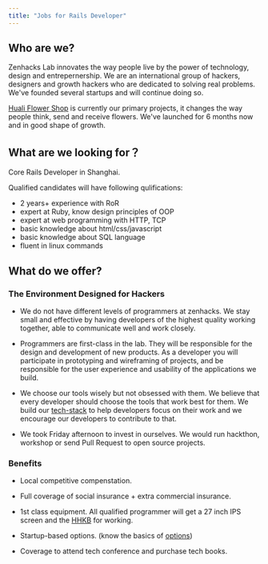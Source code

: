 ```yaml
---
title: "Jobs for Rails Developer"
---
```


## Who are we?
Zenhacks Lab innovates the way people live by the power of technology, design and entrepernership. We are an international group of hackers, designers and growth hackers who are dedicated to solving real problems. We've founded several startups and will continue doing so.

[Huali Flower Shop](http://hua.li) is currently our primary projects, it changes the way people think, send and receive flowers. We've launched for 6 months now and in good shape of growth.

## What are we looking for？
Core Rails Developer in Shanghai.

Qualified candidates will have following qulifications:

- 2 years+ experience with RoR
- expert at Ruby, know design principles of OOP
- expert at web programming with HTTP, TCP
- basic knowledge about html/css/javascript
- basic knowledge about SQL language
- fluent in linux commands

## What do we offer?

### The Environment Designed for Hackers
  - We do not have different levels of programmers at zenhacks. We stay small and effective by having developers of the highest quality working together, able to communicate well and work closely.

  - Programmers are first-class in the lab. They will be responsible for the design and development of new products. As a developer you will participate in prototyping and wireframing of projects, and be responsible for the user experience and usability of the applications we build.

  - We choose our tools wisely but not obsessed with them. We believe that every developer should choose the tools that work best for them.  We build our [tech-stack][tech-stack-article] to help developers focus on their work and we encourage our developers to contribute to that.

  - We took Friday afternoon to invest in ourselves. We would run hackthon, workshop or send Pull Request to open source projects.

### Benefits

  - Local competitive compenstation.

  - Full coverage of social insurance + extra commercial insurance.

  - 1st class equipment. All qualified programmer will get a 27 inch IPS screen and the [HHKB](http://www.elitekeyboards.com/products.php?pid=pdkb400w) for working.

  - Startup-based options. (know the basics of [options](http://www.zhihu.com/question/19678660))

  - Coverage to attend tech conference and purchase tech books.

[tech-stack-article]: /tech-stack.html
